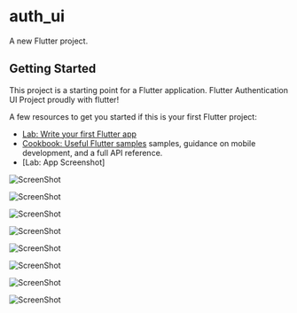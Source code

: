 # auth_ui

A new Flutter project.

## Getting Started

This project is a starting point for a Flutter application.
Flutter Authentication UI Project proudly with flutter!

A few resources to get you started if this is your first Flutter project:

- [Lab: Write your first Flutter app](https://docs.flutter.dev/get-started/codelab)
- [Cookbook: Useful Flutter samples](https://docs.flutter.dev/cookbook)
samples, guidance on mobile development, and a full API reference.
- [Lab: App Screenshot]

![ScreenShot](https://github.com/DevBox01/Auth_UI/blob/master/screenShot/1.png)

![ScreenShot](https://github.com/DevBox01/Auth_UI/blob/master/screenShot/2.png)

![ScreenShot](https://github.com/DevBox01/Auth_UI/blob/master/screenShot/3.png)

![ScreenShot](https://github.com/DevBox01/Auth_UI/blob/master/screenShot/4.png)

![ScreenShot](https://github.com/DevBox01/Auth_UI/blob/master/screenShot/5.png)

![ScreenShot](https://github.com/DevBox01/Auth_UI/blob/master/screenShot/6.png)

![ScreenShot](https://github.com/DevBox01/Auth_UI/blob/master/screenShot/7.png)

![ScreenShot](https://github.com/DevBox01/Auth_UI/blob/master/screenShot/8.png)

